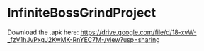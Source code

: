 # InfiniteBossGrindProject

Download the .apk here:
https://drive.google.com/file/d/18-xvW-_fzV1hJvPxqJ2KwMK-RnYEC7M-/view?usp=sharing
